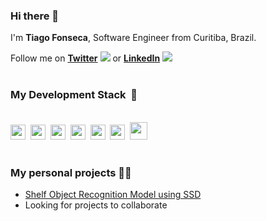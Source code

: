 <link rel="stylesheet" href="https://cdn.jsdelivr.net/gh/konpa/devicon@master/devicon.min.css">

### Hi there 👋

I'm **Tiago Fonseca**, Software Engineer from Curitiba, Brazil.

Follow me on **[Twitter](https://twitter.com/tiagoapolo)** <img src="https://icongr.am/devicon/twitter-original.svg?size=16&color=currentColor" />
 or **[LinkedIn](https://www.linkedin.com/in/tiago-fonseca)** <img src="https://icongr.am/devicon/linkedin-original.svg?size=16&color=currentColor" /><br><br>
### My Development Stack&nbsp;&nbsp;🥞
<br><img height="24px" src="https://icongr.am/devicon/react-original-wordmark.svg?size=24&color=currentColor" />&nbsp;&nbsp;<img height="24px" src="https://icongr.am/devicon/javascript-original.svg?size=24&color=currentColor" />&nbsp;&nbsp;<img height="24px" src="https://icongr.am/devicon/nodejs-original.svg?size=24&color=currentColor" />&nbsp;&nbsp;<img height="24px" src="https://icongr.am/devicon/webpack-original.svg?size=24&color=currentColor" />&nbsp;&nbsp;<img height="24px" src="https://icongr.am/devicon/python-original.svg?size=24&color=currentColor" />&nbsp;&nbsp;<img height="24px" src="https://icongr.am/devicon/docker-original.svg?size=24&color=currentColor" />&nbsp;&nbsp;<img height="28px" src="https://icongr.am/devicon/amazonwebservices-original-wordmark.svg?size=28&color=currentColor" /><br><br>

### My personal projects 👨‍💻

- [Shelf Object Recognition Model using SSD](https://github.com/tiagoapolo/shelf_object_recognition)
- Looking for projects to collaborate

